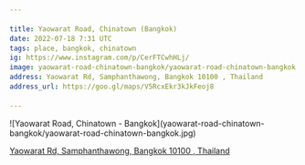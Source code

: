 ```yaml
---

title: Yaowarat Road, Chinatown (Bangkok)
date: 2022-07-18 7:31 UTC
tags: place, bangkok, chinatown
ig: https://www.instagram.com/p/CerFTCwhHLj/
image: yaowarat-road-chinatown-bangkok/yaowarat-road-chinatown-bangkok.jpg
address: Yaowarat Rd, Samphanthawong, Bangkok 10100 , Thailand
address_url: https://goo.gl/maps/V5RcxEkr3kJkFeoj8

---
```


<div class="content-image" markdown="1">
  ![Yaowarat Road, Chinatown - Bangkok](yaowarat-road-chinatown-bangkok/yaowarat-road-chinatown-bangkok.jpg)
</div>

<div class="notification">
  <p class="content is-small has-text-centered">
    <a class="subtitle is-6" href="https://goo.gl/maps/V5RcxEkr3kJkFeoj8" target="_blank">
      Yaowarat Rd, Samphanthawong, Bangkok 10100 , Thailand
    </a>
  </p>
</div>
